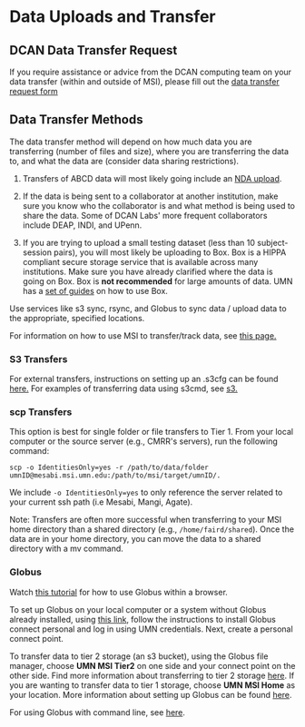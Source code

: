 # Data Uploads and Transfer

## DCAN Data Transfer Request

If you require assistance or advice from the DCAN computing team on your data transfer (within and outside of MSI), please fill out the [data transfer request form](https://docs.google.com/forms/d/e/1FAIpQLSd84tpEaXS4C9afAneGUGnW6dUtMhS1J9zunWgn5VFQjgRhYA/viewform)

## Data Transfer Methods

The data transfer method will depend on how much data you are transferring (number of files and size), where you are transferring the data to, and what the data are (consider data sharing restrictions).

1. Transfers of ABCD data will most likely going include an [NDA upload](https://github.com/DCAN-Labs/nda-bids-upload).

2. If the data is being sent to a collaborator at another institution, make sure you know who the collaborator is and what method is being used to share the data. Some of DCAN Labs' more frequent collaborators include DEAP, INDI, and UPenn.

3. If you are trying to upload a small testing dataset (less than 10 subject-session pairs), you will most likely be uploading to Box. Box is a HIPPA compliant secure storage service that is available across many institutions. Make sure you have already clarified where the data is going on Box. Box is **not recommended** for large amounts of data. UMN has a [set of guides](https://it.umn.edu/services-technologies/self-help-guides/box-secure-storage-work-files-folders) on how to use Box.


Use services like s3 sync, rsync, and Globus to sync data / upload data to the appropriate, specified locations. 

For information on how to use MSI to transfer/track data, see [this page.](storage.md)

### S3 Transfers

For external transfers, instructions on setting up an .s3cfg can be found [here.](s3.md) For examples of transferring data using s3cmd, see [s3.](s3.md)

### scp Transfers

This option is best for single folder or file transfers to Tier 1. From your local computer or the source server (e.g., CMRR's servers), run the following command:

```
scp -o IdentitiesOnly=yes -r /path/to/data/folder umnID@mesabi.msi.umn.edu:/path/to/msi/target/umnID/.
```

We include `-o IdentitiesOnly=yes` to only reference the server related to your current ssh path (i.e Mesabi, Mangi, Agate).

Note: Transfers are often more successful when transferring to your MSI home directory than a shared directory (e.g., `/home/faird/shared`). Once the data are in your home directory, you can move the data to a shared directory with a mv command. 

### Globus

Watch [this tutorial](https://drive.google.com/file/d/1Yb_5L9pxIl0fquAtC83XeYleRl_uJo6S/view?usp=drive_link) for how to use Globus within a browser. 

To set up Globus on your local computer or a system without Globus already installed, using [this link](https://docs.globus.org/globus-connect-personal/), follow the instructions to install Globus connect personal and log in using UMN credentials. Next, create a personal connect point. 

To transfer data to tier 2 storage (an s3 bucket), using the Globus file manager, choose **UMN MSI Tier2** on one side and your connect point on the other side. Find more information about transferring to tier 2 storage [here](https://www.msi.umn.edu/support/faq/how-do-i-use-globus-transfer-data-second-tier-storage-msi). If you are wanting to transfer data to tier 1 storage, choose **UMN MSI Home** as your location. More information about setting up Globus can be found [here](https://www.msi.umn.edu/support/faq/how-do-i-use-globus-transfer-data-msi-0).

For using Globus with command line, see [here](https://docs.globus.org/cli/reference/).